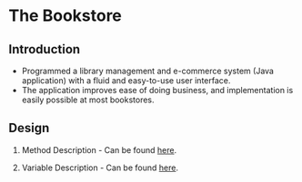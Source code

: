 # The Bookstore

## Introduction
- Programmed a library management and e-commerce system (Java application) with a fluid and easy-to-use user interface.
- The application improves ease of doing business, and implementation is easily possible at most bookstores.

## Design

1. Method Description - Can be found [here](Method%20Description.pdf).

2. Variable Description - Can be found [here](Variable%20Description.pdf).